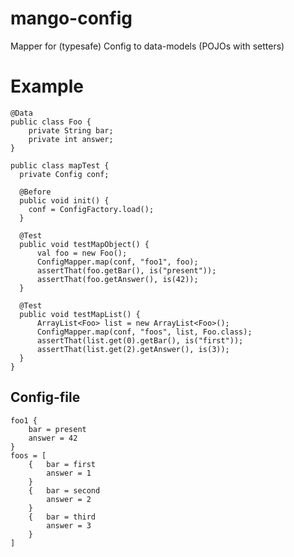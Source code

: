 mango-config
============

Mapper for (typesafe) Config to data-models (POJOs with setters)

Example
=======

    @Data
    public class Foo {
	    private String bar;
	    private int answer;
    }

    public class mapTest {
	  private Config conf;

	  @Before
	  public void init() {
	  	conf = ConfigFactory.load();
	  } 

	  @Test
	  public void testMapObject() {
		  val foo = new Foo();
		  ConfigMapper.map(conf, "foo1", foo);
		  assertThat(foo.getBar(), is("present"));
		  assertThat(foo.getAnswer(), is(42));
	  }

	  @Test
	  public void testMapList() {
		  ArrayList<Foo> list = new ArrayList<Foo>();
		  ConfigMapper.map(conf, "foos", list, Foo.class);		
		  assertThat(list.get(0).getBar(), is("first"));
		  assertThat(list.get(2).getAnswer(), is(3));
	  }
    }

Config-file
-----------
    foo1 {
    	bar = present
    	answer = 42
    }
    foos = [
    	{   bar = first
    		answer = 1
    	}
    	{   bar = second
    		answer = 2
    	}
    	{   bar = third
    		answer = 3
    	}
    ]
